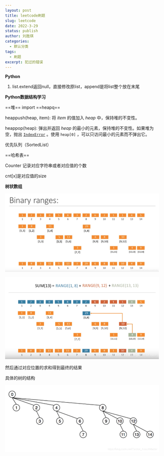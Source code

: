 ```yaml
---
layout: post
title: leetcode刷题
slug: leetcode
date: 2022-3-29
status: publish
author: 刘胜琪
categories: 
  - 默认分类
tags: 
  - 刷题
excerpt: 犯过的错误
---
```


**Python**

1. list.extend返回null，直接修改原list，append是将list整个放在末尾



**Python数据结构学习**

==堆== import ==heapq==

heappush(heap, item): 将 *item* 的值加入 *heap* 中，保持堆的不变性。

heappop(heap): 弹出并返回 *heap* 的最小的元素，保持堆的不变性。如果堆为空，抛出 [`IndexError`](https://docs.python.org/zh-cn/3/library/exceptions.html#IndexError) 。使用 `heap[0]` ，可以只访问最小的元素而不弹出它。

优先队列（SortedList）

==哈希表==

Counter 记录对应字符串或者对应值的个数

cnt[x]是对应值的size



**树状数组**

![](2022-3-29-leetcode刷题.assets/binary_tree.png)

![](2022-3-29-leetcode刷题.assets/watermark,type_ZmFuZ3poZW5naGVpdGk,shadow_10,text_aHR0cHM6Ly9ibG9nLmNzZG4ubmV0L1lhb2thaV9Bc3N1bHRNYXN0ZXI=,size_16,color_FFFFFF,t_70-16490562983703.png)

然后通过对应位置的求和得到最终的结果

具体的树的结构

<img src="2022-3-29-leetcode刷题.assets/watermark,type_ZmFuZ3poZW5naGVpdGk,shadow_10,text_aHR0cHM6Ly9ibG9nLmNzZG4ubmV0L1lhb2thaV9Bc3N1bHRNYXN0ZXI=,size_16,color_FFFFFF,t_70-16490563397235.png" style="zoom: 67%;" />
